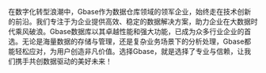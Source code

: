 在数字化转型浪潮中，Gbase作为数据仓库领域的领军企业，始终走在技术创新的前沿。我们专注于为企业提供高效、稳定的数据解决方案，助力企业在大数据时代乘风破浪。Gbase数据库以其卓越性能和强大功能，已成为众多行业企业的首选。无论是海量数据的存储与管理，还是复杂业务场景下的分析处理，Gbase都能轻松应对，为用户创造非凡价值。选择Gbase，就是选择了专业与信赖，让我们携手共创数据驱动的美好未来！
